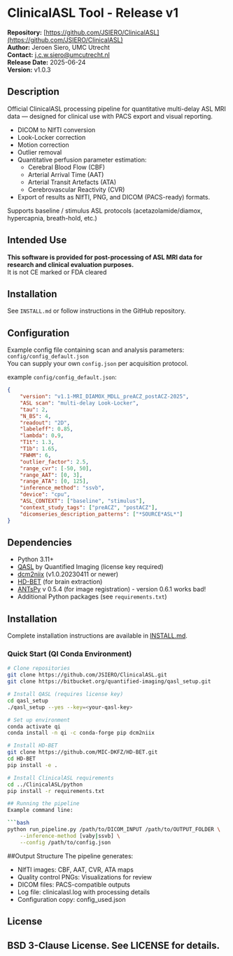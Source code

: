 # ClinicalASL Tool - Release v1

**Repository:** [https://github.com/JSIERO/ClinicalASL](https://github.com/JSIERO/ClinicalASL)  
**Author:** Jeroen Siero, UMC Utrecht  
**Contact:** j.c.w.siero@umcutrecht.nl  
**Release Date:** 2025-06-24  
**Version:** v1.0.3  

## Description

Official ClinicalASL processing pipeline for quantitative multi-delay ASL MRI data — designed for clinical use with PACS export and visual reporting.

- DICOM to NIfTI conversion
- Look-Locker correction
- Motion correction
- Outlier removal
- Quantitative perfusion parameter estimation:
    - Cerebral Blood Flow (CBF)
    - Arterial Arrival Time (AAT)
    - Arterial Transit Artefacts (ATA)
    - Cerebrovascular Reactivity (CVR)
- Export of results as NIfTI, PNG, and DICOM (PACS-ready) formats.

Supports baseline / stimulus ASL protocols (acetazolamide/diamox, hypercapnia, breath-hold, etc.)

## Intended Use

**This software is provided for post-processing of ASL MRI data for research and clinical evaluation purposes.**  
It is not CE marked or FDA cleared 

## Installation

See `INSTALL.md` or follow instructions in the GitHub repository.

## Configuration

Example config file containing scan and analysis parameters: `config/config_default.json`  
You can supply your own `config.json` per acquisition protocol.

example `config/config_default.json`:
```json
{
    "version": "v1.1-MRI_DIAMOX_MDLL_preACZ_postACZ-2025",
    "ASL scan": "multi-delay Look-Locker",
    "tau": 2,
    "N_BS": 4,
    "readout": "2D",
    "labeleff": 0.85,
    "lambda": 0.9,
    "T1t": 1.3,
    "T1b": 1.65,
    "FWHM": 6,
    "outlier_factor": 2.5,
    "range_cvr": [-50, 50],
    "range_AAT": [0, 3],
    "range_ATA": [0, 125],
    "inference_method": "ssvb",
    "device": "cpu",
    "ASL_CONTEXT": ["baseline", "stimulus"],
    "context_study_tags": ["preACZ", "postACZ"],
    "dicomseries_description_patterns": ["*SOURCE*ASL*"]
}
```
## Dependencies

- Python 3.11+
- [QASL](https://quantified-imaging.com/) by Quantified Imaging (license key required)
- [dcm2niix](https://github.com/rordenlab/dcm2niix) (v1.0.20230411 or newer)
- [HD-BET](https://github.com/MIC-DKFZ/HD-BET) (for brain extraction)
- [ANTsPy](https://github.com/ANTsX/ANTsPy) v 0.5.4 (for image registration) - version 0.6.1 works bad!
- Additional Python packages (see `requirements.txt`)

## Installation

Complete installation instructions are available in [INSTALL.md](INSTALL.md).

### Quick Start (QI Conda Environment)
```bash
# Clone repositories
git clone https://github.com/JSIERO/ClinicalASL.git
git clone https://bitbucket.org/quantified-imaging/qasl_setup.git

# Install QASL (requires license key)
cd qasl_setup
./qasl_setup --yes --key=<your-qasl-key>

# Set up environment
conda activate qi
conda install -n qi -c conda-forge pip dcm2niix

# Install HD-BET
git clone https://github.com/MIC-DKFZ/HD-BET.git
cd HD-BET
pip install -e .

# Install ClinicalASL requirements
cd ../ClinicalASL/python
pip install -r requirements.txt

## Running the pipeline
Example command line:

```bash
python run_pipeline.py /path/to/DICOM_INPUT /path/to/OUTPUT_FOLDER \
    --inference-method [vaby|ssvb] \
    --config /path/to/config.json
```

##Output Structure
The pipeline generates:

- NIfTI images: CBF, AAT, CVR, ATA maps
- Quality control PNGs: Visualizations for review
- DICOM files: PACS-compatible outputs
- Log file: clinicalasl.log with processing details
- Configuration copy: config_used.json

## License

BSD 3-Clause License. See LICENSE for details.
---

